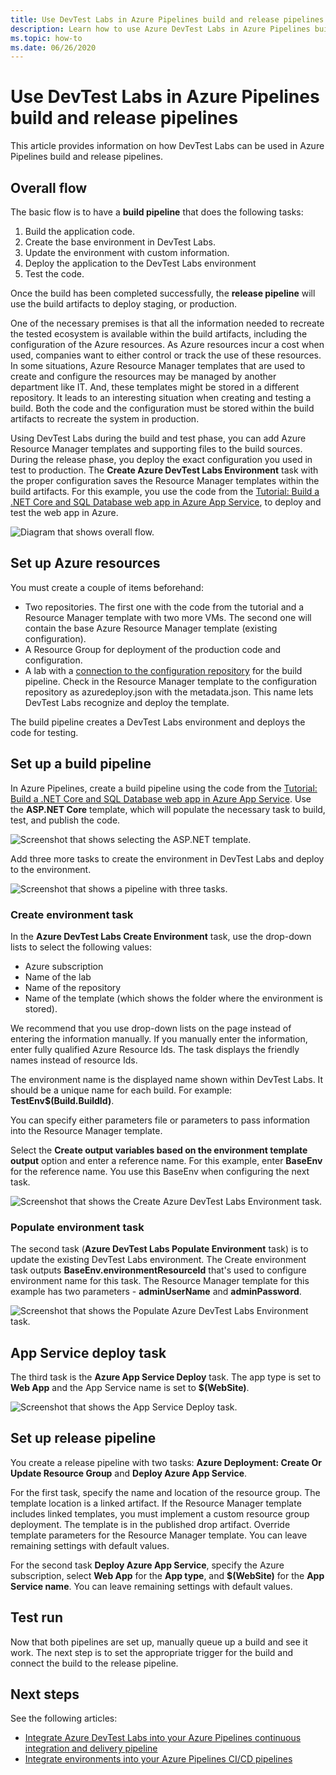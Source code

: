 ```yaml
---
title: Use DevTest Labs in Azure Pipelines build and release pipelines
description: Learn how to use Azure DevTest Labs in Azure Pipelines build and release pipelines.  
ms.topic: how-to
ms.date: 06/26/2020
---
```


# Use DevTest Labs in Azure Pipelines build and release pipelines
This article provides information on how DevTest Labs can be used in Azure Pipelines build and release pipelines. 

## Overall flow
The basic flow is to have a **build pipeline** that does the following tasks:

1. Build the application code.
1. Create the base environment in DevTest Labs.
1. Update the environment with custom information.
1. Deploy the application to the DevTest Labs environment
1. Test the code. 

Once the build has been completed successfully, the **release pipeline** will use the build artifacts to deploy staging, or production. 

One of the necessary premises is that all the information needed to recreate the tested ecosystem is available within the build artifacts, including the configuration of the Azure resources. As Azure resources incur a cost when used, companies want to either control or track the use of these resources. In some situations, Azure Resource Manager templates that are used to create and configure the resources may be managed by another department like IT. And, these templates might be stored in a different repository. It leads to an interesting situation when creating and testing a build. Both the code and the configuration must be stored within the build artifacts to recreate the system in production. 

Using DevTest Labs during the build and test phase, you can add Azure Resource Manager templates and supporting files to the build sources. During the release phase, you deploy the exact configuration you used in test to production. The **Create Azure DevTest Labs Environment** task with the proper configuration saves the Resource Manager templates within the build artifacts. For this example, you use the code from the [Tutorial: Build a .NET Core and SQL Database web app in Azure App Service](../app-service/tutorial-dotnetcore-sqldb-app.md), to deploy and test the web app in Azure.

![Diagram that shows overall flow.](./media/use-devtest-labs-build-release-pipelines/overall-flow.png)

## Set up Azure resources
You must create a couple of items beforehand:

- Two repositories. The first one with the code from the tutorial and a Resource Manager template with two more VMs. The second one will contain the base Azure Resource Manager template (existing configuration).
- A Resource Group for deployment of the production code and configuration.
- A lab with a [connection to the configuration repository](devtest-lab-create-environment-from-arm.md) for the build pipeline. Check in the Resource Manager template to the configuration repository as azuredeploy.json with the metadata.json. This name lets DevTest Labs recognize and deploy the template.

The build pipeline creates a DevTest Labs environment and deploys the code for testing.

## Set up a build pipeline
In Azure Pipelines, create a build pipeline using the code from the [Tutorial: Build a .NET Core and SQL Database web app in Azure App Service](../app-service/tutorial-dotnetcore-sqldb-app.md). Use the **ASP.NET Core** template, which will populate the necessary task to build, test, and publish the code.

![Screenshot that shows selecting the ASP.NET template.](./media/use-devtest-labs-build-release-pipelines/select-asp-net.png)

Add three more tasks to create the environment in DevTest Labs and deploy to the environment.

![Screenshot that shows a pipeline with three tasks.](./media/use-devtest-labs-build-release-pipelines/pipeline-tasks.png)

### Create environment task
In the **Azure DevTest Labs Create Environment** task, use the drop-down lists to select the following values:

- Azure subscription
- Name of the lab
- Name of the repository
- Name of the template (which shows the folder where the environment is stored). 

We recommend that you use drop-down lists on the page instead of entering the information manually. If you manually enter the information, enter fully qualified Azure Resource Ids. The task displays the friendly names instead of resource Ids. 

The environment name is the displayed name shown within DevTest Labs. It should be a unique name for each build. For example: **TestEnv$(Build.BuildId)**. 

You can specify either parameters file or parameters to pass information into the Resource Manager template. 

Select the **Create output variables based on the environment template output** option and enter a reference name. For this example, enter **BaseEnv** for the reference name. You use this BaseEnv when configuring the next task. 

![Screenshot that shows the Create Azure DevTest Labs Environment task.](./media/use-devtest-labs-build-release-pipelines/create-environment.png)

### Populate environment task
The second task (**Azure DevTest Labs Populate Environment** task) is to update the existing DevTest Labs environment. The Create environment task outputs **BaseEnv.environmentResourceId** that's used to configure environment name for this task. The Resource Manager template for this example has two parameters - **adminUserName** and **adminPassword**. 

![Screenshot that shows the Populate Azure DevTest Labs Environment task.](./media/use-devtest-labs-build-release-pipelines/populate-environment.png)

## App Service deploy task
The third task is the **Azure App Service Deploy** task. The app type is set to **Web App** and the App Service name is set to **$(WebSite)**.

![Screenshot that shows the App Service Deploy task.](./media/use-devtest-labs-build-release-pipelines/app-service-deploy.png)

## Set up release pipeline
You create a release pipeline with two tasks: **Azure Deployment: Create Or Update Resource Group** and **Deploy Azure App Service**. 

For the first task, specify the name and location of the resource group. The template location is a linked artifact. If the Resource Manager template includes linked templates, you must implement a custom resource group deployment. The template is in the published drop artifact. Override template parameters for the Resource Manager template. You can leave remaining settings with default values. 

For the second task **Deploy Azure App Service**, specify the Azure subscription, select **Web App** for the **App type**, and **$(WebSite)** for the **App Service name**. You can leave remaining settings with default values. 

## Test run
Now that both pipelines are set up, manually queue up a build and see it work. The next step is to set the appropriate trigger for the build and connect the build to the release pipeline.

## Next steps
See the following articles:

- [Integrate Azure DevTest Labs into your Azure Pipelines continuous integration and delivery pipeline](devtest-lab-integrate-ci-cd.md)
- [Integrate environments into your Azure Pipelines CI/CD pipelines](integrate-environments-devops-pipeline.md)
